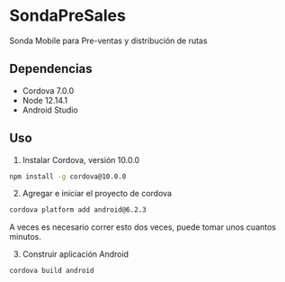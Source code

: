 # SondaPreSales
Sonda Mobile para Pre-ventas y distribución de rutas

## Dependencias
- Cordova 7.0.0
- Node 12.14.1
- Android Studio

## Uso
1. Instalar Cordova, versión 10.0.0
```bash
npm install -g cordova@10.0.0
```
2. Agregar e iniciar el proyecto de cordova
```bash
cordova platform add android@6.2.3
```
A veces es necesario correr esto dos veces, puede tomar unos cuantos minutos.

3. Construir aplicación Android
```bash
cordova build android
```
